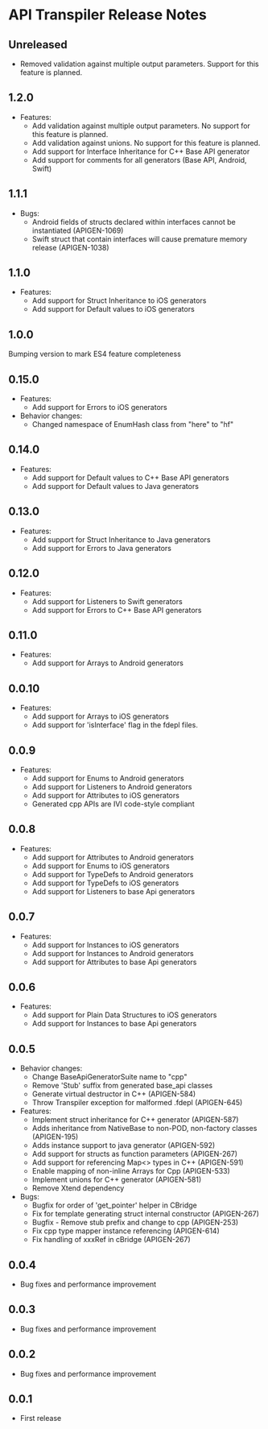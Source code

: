 # API Transpiler Release Notes

## Unreleased
  + Removed validation against multiple output parameters. Support for this feature is planned.

## 1.2.0
- Features:
  + Add validation against multiple output parameters. No support for this feature is planned.
  + Add validation against unions. No support for this feature is planned.
  + Add support for Interface Inheritance for C++ Base API generator
  + Add support for comments for all generators (Base API, Android, Swift)

## 1.1.1
- Bugs:
  + Android fields of structs declared within interfaces cannot be instantiated (APIGEN-1069)
  + Swift struct that contain interfaces will cause premature memory release (APIGEN-1038)

## 1.1.0
- Features:
  + Add support for Struct Inheritance to iOS generators
  + Add support for Default values to iOS generators

## 1.0.0
Bumping version to mark ES4 feature completeness

## 0.15.0
- Features:
  + Add support for Errors to iOS generators
- Behavior changes:
  + Changed namespace of EnumHash class from "here" to "hf"

## 0.14.0
- Features:
  + Add support for Default values to C++ Base API generators
  + Add support for Default values to Java generators

## 0.13.0
- Features:
  + Add support for Struct Inheritance to Java generators
  + Add support for Errors to Java generators

## 0.12.0
- Features:
  + Add support for Listeners to Swift generators
  + Add support for Errors to C++ Base API generators

## 0.11.0
- Features:
  + Add support for Arrays to Android generators

## 0.0.10
- Features:
  + Add support for Arrays to iOS generators
  + Add support for 'isInterface' flag in the fdepl files.

## 0.0.9
- Features:
  + Add support for Enums to Android generators
  + Add support for Listeners to Android generators
  + Add support for Attributes to iOS generators
  + Generated cpp APIs are IVI code-style compliant

## 0.0.8
- Features:
  + Add support for Attributes to Android generators
  + Add support for Enums to iOS generators
  + Add support for TypeDefs to Android generators
  + Add support for TypeDefs to iOS generators
  + Add support for Listeners to base Api generators

## 0.0.7
- Features:
  + Add support for Instances to iOS generators
  + Add support for Instances to Android generators
  + Add support for Attributes to base Api generators

## 0.0.6
- Features:
  + Add support for Plain Data Structures to iOS generators
  + Add support for Instances to base Api generators

## 0.0.5
- Behavior changes:
  + Change BaseApiGeneratorSuite name to "cpp"
  + Remove 'Stub' suffix from generated base_api classes
  + Generate virtual destructor in C++ (APIGEN-584)
  + Throw Transpiler exception for malformed .fdepl (APIGEN-645)
- Features:
  + Implement struct inheritance for C++ generator (APIGEN-587)
  + Adds inheritance from NativeBase to non-POD, non-factory classes (APIGEN-195)
  + Adds instance support to java generator (APIGEN-592)
  + Add support for structs as function parameters (APIGEN-267)
  + Add support for referencing Map<> types in C++ (APIGEN-591)
  + Enable mapping of non-inline Arrays for Cpp (APIGEN-533)
  + Implement unions for C++ generator (APIGEN-581)
  + Remove Xtend dependency
- Bugs:
  + Bugfix for order of 'get_pointer' helper in CBridge
  + Fix for template generating struct internal constructor (APIGEN-267)
  + Bugfix - Remove stub prefix and change to cpp (APIGEN-253)
  + Fix cpp type mapper instance referencing (APIGEN-614)
  + Fix handling of xxxRef in cBridge (APIGEN-267)

## 0.0.4
- Bug fixes and performance improvement

## 0.0.3
- Bug fixes and performance improvement

## 0.0.2
- Bug fixes and performance improvement

## 0.0.1
- First release
